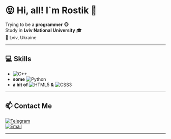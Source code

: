 # 😝 Hi, all! I`m Rostik 👋

Trying to be a **programmer** 🐵  
Study in **Lviv National University** 🎓  
📍 Lviv, Ukraine  

---

## 💻 Skills
- ![C++](https://img.shields.io/badge/C++-00599C?style=for-the-badge&logo=c%2B%2B&logoColor=white)
- **some**  ![Python](https://img.shields.io/badge/Python-3776AB?style=for-the-badge&logo=python&logoColor=white)
- **a bit of**  ![HTML5](https://img.shields.io/badge/HTML5-E34F26?style=for-the-badge&logo=html5&logoColor=white) **&** ![CSS3](https://img.shields.io/badge/CSS3-blue?style=flat&logo=css3&logoColor=white)

---

## 📫 Contact Me
[![Telegram](https://img.shields.io/badge/Telegram-0078D4?style=flat&logo=telegram)](https://t.me/xavusm)  
[![Email](https://img.shields.io/badge/Email-D14836?style=flat&logo=gmail)](mailto:твій_email@example.com)

---


